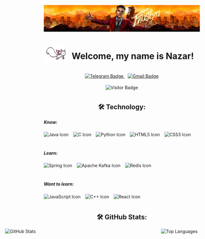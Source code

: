 <div align="center">
  <img src="assets/main_logo.jpg" alt="Main Logo"/>
</div>



<div style="display: flex; align-items: center; margin-top: 20px;">
    <img align="left" height="50" width="80" src="assets/kyubey.gif" alt="Icon"/>
    <h1 style="margin-left: 10px;">Welcome, my name is Nazar!</h1>
</div>

<div align="center" style="margin-top: 20px;">
  <a href="https://t.me/faustyyn" target="_blank">
    <img alt="Telegram Badge" src="https://img.shields.io/badge/TELEGRAM-blue?style=for-the-badge&logo=telegram&logoColor=white">
  </a>
  <a href="mailto:meredovnasar@gmail.com" target="_blank" style="margin-left: 10px;">
    <img alt="Gmail Badge" src="https://img.shields.io/badge/GMAIL-red?style=for-the-badge&logo=gmail&logoColor=white">
  </a>
</div>

<div align="center" style="margin-top: 20px;">
  <img src="https://visitor-badge.laobi.icu/badge?page_id=faustynn.faustynn" alt="Visitor Badge" />
</div>






<h2 align="center" style="margin-top: 40px;">🛠 Technology:</h2>

<h5 align="left">Know:</h5>
<div style="display: flex; gap: 15px;">
    <img src="https://cdn.jsdelivr.net/gh/devicons/devicon@latest/icons/java/java-original.svg" height="40" alt="Java Icon"/>
    <img src="https://cdn.jsdelivr.net/gh/devicons/devicon@latest/icons/c/c-original.svg"  height="40" alt="C Icon"/>
    <img src="https://cdn.jsdelivr.net/gh/devicons/devicon@latest/icons/python/python-original.svg" height="40" alt="Python Icon"/>
    <img src="https://cdn.jsdelivr.net/gh/devicons/devicon@latest/icons/html5/html5-original-wordmark.svg" height="40" alt="HTML5 Icon"/>
    <img src="https://cdn.jsdelivr.net/gh/devicons/devicon@latest/icons/css3/css3-original-wordmark.svg" height="40" alt="CSS3 Icon"/>
</div>

<h5 align="left" style="margin-top: 20px;">Learn:</h5>
<div style="display: flex; gap: 15px;">
    <img src="https://cdn.jsdelivr.net/gh/devicons/devicon@latest/icons/spring/spring-original.svg" height="40" alt="Spring Icon"/>
    <img src="https://cdn.jsdelivr.net/gh/devicons/devicon@latest/icons/apachekafka/apachekafka-original.svg" height="40" alt="Apache Kafka Icon"/>
    <img src="https://cdn.jsdelivr.net/gh/devicons/devicon@latest/icons/redis/redis-original.svg" height="40" alt="Redis Icon"/>
</div>

<h5 align="left" style="margin-top: 20px;">Want to learn:</h5>
<div style="display: flex; gap: 15px;">
    <img src="https://cdn.jsdelivr.net/gh/devicons/devicon/icons/javascript/javascript-original.svg" height="40" alt="JavaScript Icon"/>
    <img src="https://cdn.jsdelivr.net/gh/devicons/devicon@latest/icons/cplusplus/cplusplus-original.svg" height="40" alt="C++ Icon"/>
    <img src="https://cdn.jsdelivr.net/gh/devicons/devicon@latest/icons/react/react-original.svg" height="40" alt="React Icon"/>
</div>





<h2 align="center" style="margin-top: 20px;">🛠 GitHub Stats:</h2>

<div style="display: flex; justify-content: center; align-items: center; ">
  <img alt="GitHub Stats" src="https://github-readme-stats.vercel.app/api?username=faustynn&show_icons=true&theme=dark" height="200" width="565" />
  <img alt="Top Languages" src="https://github-readme-stats.vercel.app/api/top-langs/?username=faustynn&show_icons=true&theme=dark" height="200" width="250" />
</div>
